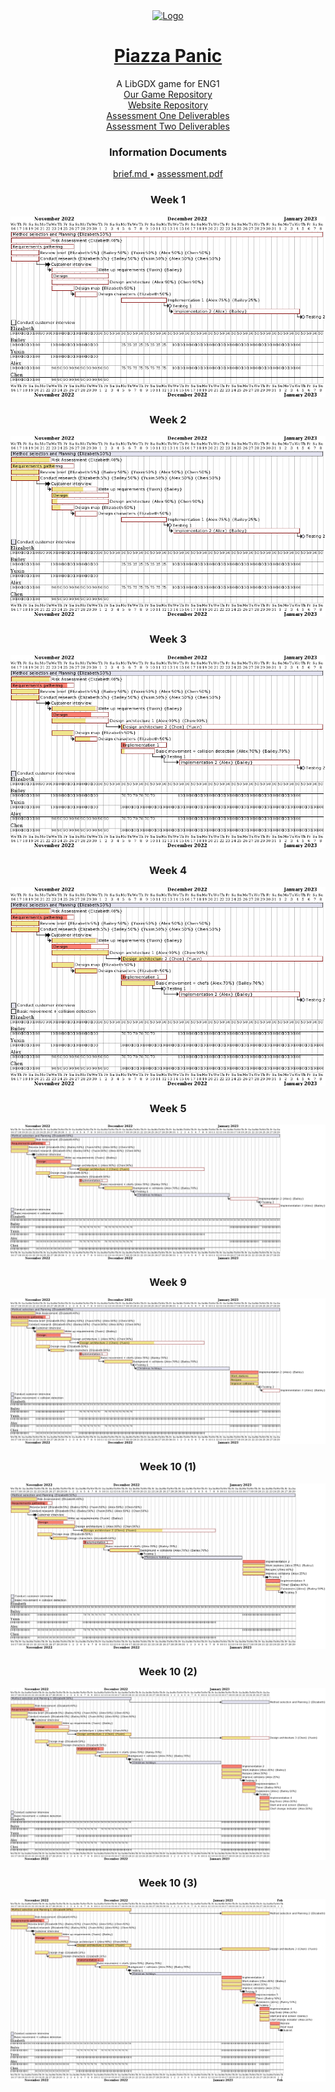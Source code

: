 <div align="center">
  <a href="https://github.com/team13eng1/piazza-panic/">
    <img src="./assets/Capture.jpg" alt="Logo" width="400" height="400">
  </a>

  <h1 align="center"> <a href = "README.md"> Piazza Panic </a></h1>

  <p align="center">
    A LibGDX game for ENG1
    <br>
    <a href="https://github.com/team13eng1/piazza-panic"> Our Game Repository</a>
    <br>
    <a href="https://github.com/team13eng1/team13eng1.github.io"> Website Repository </a>
    <br>
    <a href="one.md"> Assessment One Deliverables</a>
    <br>
    <a href="two.md"> Assessment Two Deliverables</a>
    <br>
  </p>

<h3 align="center">Information Documents</h3>
<p align="center">
  <a href="./files/info/brief.md">brief.md </a>
  •
  <a href="./files/info/eng1-team-assessment-1.pdf">assessment.pdf</a>
</p>
</div>

<div align = "center">
  <h3 align="center">Week 1</h3>
  <p align="center">
    <img src="assets/week1.png">
  </p>
  <h3 align="center">Week 2</h3>
  <p align="center">
    <img src="assets/week2.png">
  </p>
  <h3 align="center">Week 3</h3>
  <p align="center">
    <img src="assets/week3.png">
  </p>
  <h3 align="center">Week 4</h3>
  <p align="center">
    <img src="assets/week4.png">
  </p>
  <h3 align="center">Week 5</h3>
  <p align="center">
    <img src="assets/week5.png">
  </p>
  <h3 align="center">Week 9</h3>
  <p align="center">
    <img src="assets/week9.png">
  </p>
  <h3 align="center">Week 10 (1)</h3>
  <p align="center">
    <img src="assets/week10p1.png">
  </p>
  <h3 align="center">Week 10 (2)</h3>
  <p align="center">
    <img src="assets/week10p2.png">
  </p>
  <h3 align="center">Week 10 (3)</h3>
  <p align="center">
    <img src="assets/week10p3.png">
  </p>
  </div>
